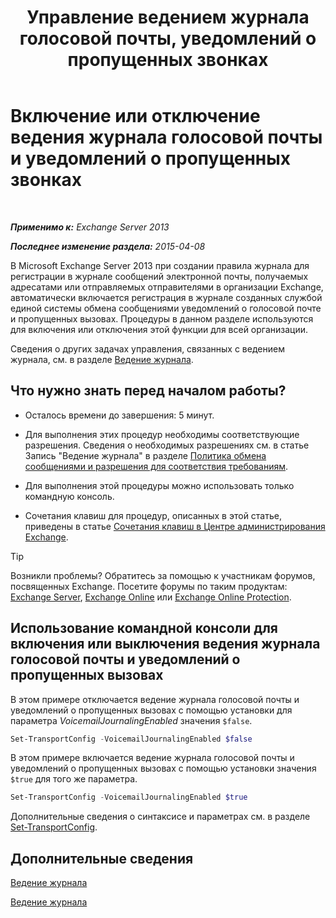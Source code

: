 ﻿---
title: 'Управление ведением журнала голосовой почты, уведомлений о пропущенных звонках'
TOCTitle: Включение или отключение ведения журнала голосовой почты и уведомлений о пропущенных звонках
ms:assetid: 5164a92e-69e6-4339-b80c-0cfbf0dc0198
ms:mtpsurl: https://technet.microsoft.com/ru-ru/library/Bb201690(v=EXCHG.150)
ms:contentKeyID: 50488143
ms.date: 05/22/2018
mtps_version: v=EXCHG.150
ms.translationtype: MT
---

# Включение или отключение ведения журнала голосовой почты и уведомлений о пропущенных звонках

 

_**Применимо к:** Exchange Server 2013_

_**Последнее изменение раздела:** 2015-04-08_

В Microsoft Exchange Server 2013 при создании правила журнала для регистрации в журнале сообщений электронной почты, получаемых адресатами или отправляемых отправителями в организации Exchange, автоматически включается регистрация в журнале созданных службой единой системы обмена сообщениями уведомлений о голосовой почте и пропущенных вызовах. Процедуры в данном разделе используются для включения или отключения этой функции для всей организации.

Сведения о других задачах управления, связанных с ведением журнала, см. в разделе [Ведение журнала](https://docs.microsoft.com/ru-ru/exchange/security-and-compliance/journaling/manage-journaling).

## Что нужно знать перед началом работы?

  - Осталось времени до завершения: 5 минут.

  - Для выполнения этих процедур необходимы соответствующие разрешения. Сведения о необходимых разрешениях см. в статье Запись "Ведение журнала" в разделе [Политика обмена сообщениями и разрешения для соответствия требованиям](messaging-policy-and-compliance-permissions-exchange-2013-help.md).

  - Для выполнения этой процедуры можно использовать только командную консоль.

  - Сочетания клавиш для процедур, описанных в этой статье, приведены в статье [Сочетания клавиш в Центре администрирования Exchange](keyboard-shortcuts-in-the-exchange-admin-center-exchange-online-protection-help.md).

> [!TIP]  
> Возникли проблемы? Обратитесь за помощью к участникам форумов, посвященных Exchange. Посетите форумы по таким продуктам: <a href="https://go.microsoft.com/fwlink/p/?linkid=60612">Exchange Server</a>, <a href="https://go.microsoft.com/fwlink/p/?linkid=267542">Exchange Online</a> или <a href="https://go.microsoft.com/fwlink/p/?linkid=285351">Exchange Online Protection</a>.


## Использование командной консоли для включения или выключения ведения журнала голосовой почты и уведомлений о пропущенных вызовах

В этом примере отключается ведение журнала голосовой почты и уведомлений о пропущенных вызовах с помощью установки для параметра *VoicemailJournalingEnabled* значения `$false`.

```powershell
Set-TransportConfig -VoicemailJournalingEnabled $false
```

В этом примере включается ведение журнала голосовой почты и уведомлений о пропущенных вызовах с помощью установки значения `$true` для того же параметра.

```powershell
Set-TransportConfig -VoicemailJournalingEnabled $true
```

Дополнительные сведения о синтаксисе и параметрах см. в разделе [Set-TransportConfig](https://technet.microsoft.com/ru-ru/library/bb124151\(v=exchg.150\)).

## Дополнительные сведения

[Ведение журнала](journaling-exchange-2013-help.md)

[Ведение журнала](https://docs.microsoft.com/ru-ru/exchange/security-and-compliance/journaling/manage-journaling)

